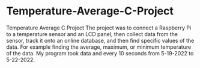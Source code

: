 # Temperature-Average-C-Project
Temperature Average C Project
The project was to connect a Raspberry Pi to a temperature sensor and an LCD panel, then collect data from the sensor, track it onto an online database, and then find specific values of the data. For example finding the average, maximum, or minimum temperature of the data. My program took data and every 10 seconds from 5-19-2022 to 5-22-2022. 
